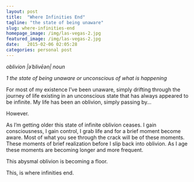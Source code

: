 ```yaml
---
layout: post
title:  "Where Infinities End"
tagline: "the state of being unaware"
slug: where-infinities-end
homepage_image: /img/las-vegas-2.jpg
featured_image: /img/las-vegas-2.jpg
date:   2015-02-06 02:05:28
categories: personal post
---
```


*oblivion \|əˈblivēən\| noun*

_1 the state of being unaware or unconscious of what is happening_

For most of my existence I’ve been unaware, simply drifting through the journey of life existing in an unconscious state that has always appeared to be infinite. My life has been an oblivion, simply passing by… 

However. 

As I’m getting older this state of infinite oblivion ceases. I gain consciousness, I gain control, I grab life and for a brief moment become aware. Most of what you see through the crack will be of these moments. These moments of brief realization before I slip back into oblivion. As I age these moments are becoming longer and more frequent. 

This abysmal oblivion is becoming a floor. 

This, is where infinities end.  